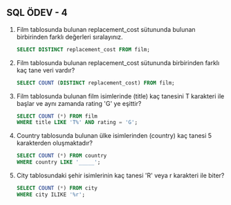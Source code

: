 ## SQL ÖDEV - 4

1. Film tablosunda bulunan replacement_cost sütununda bulunan birbirinden farklı değerleri sıralayınız.

    ```SQL
    SELECT DISTINCT replacement_cost FROM film;
    ```

2. Film tablosunda bulunan replacement_cost sütununda birbirinden farklı kaç tane veri vardır?

    ```SQL
    SELECT COUNT (DISTINCT replacement_cost) FROM film;
    ```

3. Film tablosunda bulunan film isimlerinde (title) kaç tanesini T karakteri ile başlar ve aynı zamanda rating 'G' ye eşittir?

    ```SQL
    SELECT COUNT (*) FROM film
    WHERE title LIKE 'T%' AND rating = 'G';
    ```

4. Country tablosunda bulunan ülke isimlerinden (country) kaç tanesi 5 karakterden oluşmaktadır?

    ```SQL
    SELECT COUNT (*) FROM country
    WHERE country LIKE '_____';
    ```

5. City tablosundaki şehir isimlerinin kaç tanesi 'R' veya r karakteri ile biter?

    ```SQL
    SELECT COUNT (*) FROM city
    WHERE city ILIKE '%r';
    ```